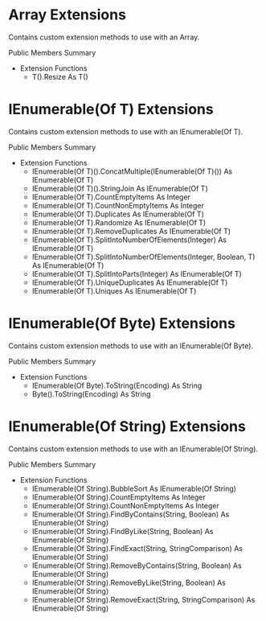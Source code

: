 ﻿

# Array Extensions
Contains custom extension methods to use with an Array.

Public Members Summary

 - Extension Functions
   - T().Resize As T()

# IEnumerable(Of T) Extensions
Contains custom extension methods to use with an IEnumerable(Of T).

Public Members Summary

 - Extension Functions
   - IEnumerable(Of T)().ConcatMultiple(IEnumerable(Of T)()) As IEnumerable(Of T)
   - IEnumerable(Of T)().StringJoin As IEnumerable(Of T)
   - IEnumerable(Of T).CountEmptyItems As Integer
   - IEnumerable(Of T).CountNonEmptyItems As Integer
   - IEnumerable(Of T).Duplicates As IEnumerable(Of T)
   - IEnumerable(Of T).Randomize As IEnumerable(Of T)
   - IEnumerable(Of T).RemoveDuplicates As IEnumerable(Of T)
   - IEnumerable(Of T).SplitIntoNumberOfElements(Integer) As IEnumerable(Of T)
   - IEnumerable(Of T).SplitIntoNumberOfElements(Integer, Boolean, T) As IEnumerable(Of T)
   - IEnumerable(Of T).SplitIntoParts(Integer) As IEnumerable(Of T)
   - IEnumerable(Of T).UniqueDuplicates As IEnumerable(Of T)
   - IEnumerable(Of T).Uniques As IEnumerable(Of T)

# IEnumerable(Of Byte) Extensions
Contains custom extension methods to use with an IEnumerable(Of Byte).

Public Members Summary

 - Extension Functions
   - IEnumerable(Of Byte).ToString(Encoding) As String
   - Byte().ToString(Encoding) As String

# IEnumerable(Of String) Extensions
Contains custom extension methods to use with an IEnumerable(Of String).

Public Members Summary

 - Extension Functions
   - IEnumerable(Of String).BubbleSort As IEnumerable(Of String)
   - IEnumerable(Of String).CountEmptyItems As Integer
   - IEnumerable(Of String).CountNonEmptyItems As Integer
   - IEnumerable(Of String).FindByContains(String, Boolean) As IEnumerable(Of String)
   - IEnumerable(Of String).FindByLike(String, Boolean) As IEnumerable(Of String)
   - IEnumerable(Of String).FindExact(String, StringComparison) As IEnumerable(Of String)
   - IEnumerable(Of String).RemoveByContains(String, Boolean) As IEnumerable(Of String)
   - IEnumerable(Of String).RemoveByLike(String, Boolean) As IEnumerable(Of String)
   - IEnumerable(Of String).RemoveExact(String, StringComparison) As IEnumerable(Of String)
